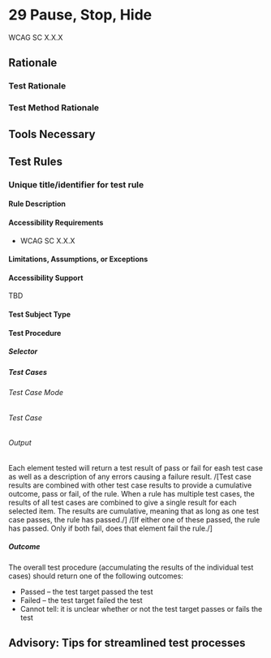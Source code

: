 # 29 Pause, Stop, Hide
WCAG SC X.X.X 

## Rationale
### Test Rationale

### Test Method Rationale

## Tools Necessary

## Test Rules

### Unique title/identifier for test rule
#### Rule Description

#### Accessibility Requirements
*	WCAG SC X.X.X

#### Limitations, Assumptions, or Exceptions

#### Accessibility Support
TBD

#### Test Subject Type

#### Test Procedure
##### Selector

##### Test Cases
###### Test Case Mode

###### Test Case

###### Output
Each element tested will return a test result of pass or fail for eash test case as well as a description of any errors causing a failure result. 
/[Test case results are combined with other test case results to provide a cumulative outcome, pass or fail, of the rule. When a rule has multiple test cases, the results of all test cases are combined to give a single result for each selected item. The results are cumulative, meaning that as long as one test case passes, the rule has passed./]
/[If either one of these passed, the rule has passed. Only if both fail, does that element fail the rule./]

##### Outcome
The overall test procedure (accumulating the results of the individual test cases) should return one of the following outcomes:
* Passed – the test target passed the test
* Failed – the test target failed the test
* Cannot tell: it is unclear whether or not the test target passes or fails the test

## Advisory: Tips for streamlined test processes
